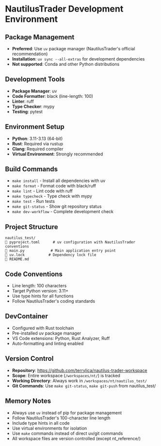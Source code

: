 # NautilusTrader Development Environment

## Package Management
- **Preferred**: Use `uv` package manager (NautilusTrader's official recommendation)
- **Installation**: `uv sync --all-extras` for development dependencies
- **Not supported**: Conda and other Python distributions

## Development Tools
- **Package Manager**: uv
- **Code Formatter**: black (line-length: 100)
- **Linter**: ruff
- **Type Checker**: mypy
- **Testing**: pytest

## Environment Setup
- **Python**: 3.11-3.13 (64-bit)
- **Rust**: Required via rustup
- **Clang**: Required compiler
- **Virtual Environment**: Strongly recommended

## Build Commands
- `make install` - Install all dependencies with uv
- `make format` - Format code with black/ruff
- `make lint` - Lint code with ruff
- `make typecheck` - Type check with mypy
- `make test` - Run tests
- `make git-status` - Show git repository status
- `make dev-workflow` - Complete development check

## Project Structure
```
nautilus_test/
   pyproject.toml      # uv configuration with NautilusTrader conventions
   main.py            # Main application entry point
   uv.lock           # Dependency lock file
   README.md
```

## Code Conventions
- Line length: 100 characters
- Target Python version: 3.11+
- Use type hints for all functions
- Follow NautilusTrader's coding standards

## DevContainer
- Configured with Rust toolchain
- Pre-installed uv package manager
- VS Code extensions: Python, Rust Analyzer, Ruff
- Auto-formatting and linting enabled

## Version Control
- **Repository**: https://github.com/terrylica/nautilus-trader-workspace
- **Scope**: Entire workspace (`/workspaces/nt/`) is tracked
- **Working Directory**: Always work in `/workspaces/nt/nautilus_test/`
- **Git Commands**: Use `make git-status`, `make git-push` from nautilus_test/

## Memory Notes
- Always use `uv` instead of pip for package management
- Follow NautilusTrader's 100-character line length
- Include type hints in all code
- Use virtual environments for isolation
- Use `make` commands instead of direct uv/git commands
- All workspace files are version controlled (except nt_reference/)
